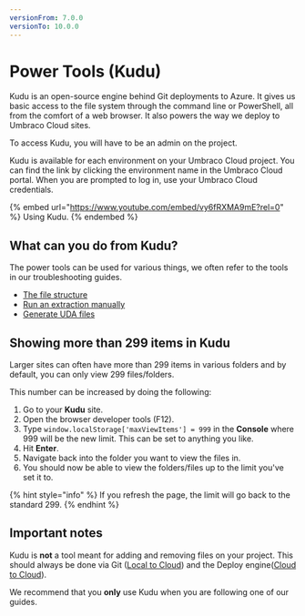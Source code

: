 ```yaml
---
versionFrom: 7.0.0
versionTo: 10.0.0
---
```


# Power Tools (Kudu)

Kudu is an open-source engine behind Git deployments to Azure. It gives us basic access to the file system through the command line or PowerShell, all from the comfort of a web browser. It also powers the way we deploy to Umbraco Cloud sites.

To access Kudu, you will have to be an admin on the project.

Kudu is available for each environment on your Umbraco Cloud project. You can find the link by clicking the environment name in the Umbraco Cloud portal. When you are prompted to log in, use your Umbraco Cloud credentials.

{% embed url="https://www.youtube.com/embed/vy6fRXMA9mE?rel=0" %}
Using Kudu.
{% endembed %}

## What can you do from Kudu?

The power tools can be used for various things, we often refer to the tools in our troubleshooting guides.

* [The file structure](file-structure-on-cloud.md)
* [Run an extraction manually](manual-extractions.md)
* [Generate UDA files](generating-uda-files.md)

## Showing more than 299 items in Kudu

Larger sites can often have more than 299 items in various folders and by default, you can only view 299 files/folders.

This number can be increased by doing the following:

1. Go to your **Kudu** site.
2. Open the browser developer tools (F12).
3. Type `window.localStorage['maxViewItems'] = 999` in the **Console** where 999 will be the new limit. This can be set to anything you like.
4. Hit **Enter**.
5. Navigate back into the folder you want to view the files in.
6. You should now be able to view the folders/files up to the limit you've set it to.

{% hint style="info" %}
If you refresh the page, the limit will go back to the standard 299.
{% endhint %}

## Important notes

Kudu is **not** a tool meant for adding and removing files on your project. This should always be done via Git ([Local to Cloud](../../Deployment/local-to-cloud.md)) and the Deploy engine([Cloud to Cloud](../../deployment/cloud-to-cloud.md)).

We recommend that you **only** use Kudu when you are following one of our guides.
